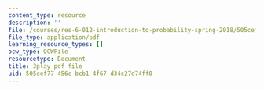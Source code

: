 ```yaml
---
content_type: resource
description: ''
file: /courses/res-6-012-introduction-to-probability-spring-2018/505cef77456cbcb14f67d34c27d74ff0_6-gN0dDHU-4.pdf
file_type: application/pdf
learning_resource_types: []
ocw_type: OCWFile
resourcetype: Document
title: 3play pdf file
uid: 505cef77-456c-bcb1-4f67-d34c27d74ff0
---
```

